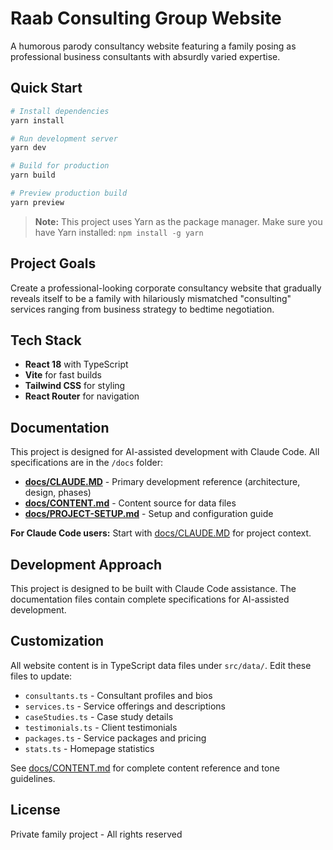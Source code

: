# Raab Consulting Group Website

A humorous parody consultancy website featuring a family posing as professional business consultants with absurdly varied expertise.

## Quick Start

```bash
# Install dependencies
yarn install

# Run development server
yarn dev

# Build for production
yarn build

# Preview production build
yarn preview
```

> **Note:** This project uses Yarn as the package manager. Make sure you have Yarn installed: `npm install -g yarn`

## Project Goals

Create a professional-looking corporate consultancy website that gradually reveals itself to be a family with hilariously mismatched "consulting" services ranging from business strategy to bedtime negotiation.

## Tech Stack

- **React 18** with TypeScript
- **Vite** for fast builds
- **Tailwind CSS** for styling
- **React Router** for navigation

## Documentation

This project is designed for AI-assisted development with Claude Code. All specifications are in the `/docs` folder:

- **[docs/CLAUDE.MD](docs/CLAUDE.MD)** - Primary development reference (architecture, design, phases)
- **[docs/CONTENT.md](docs/CONTENT.md)** - Content source for data files
- **[docs/PROJECT-SETUP.md](docs/PROJECT-SETUP.md)** - Setup and configuration guide

**For Claude Code users:** Start with [docs/CLAUDE.MD](docs/CLAUDE.MD) for project context.

## Development Approach

This project is designed to be built with Claude Code assistance. The documentation files contain complete specifications for AI-assisted development.

## Customization

All website content is in TypeScript data files under `src/data/`. Edit these files to update:
- `consultants.ts` - Consultant profiles and bios
- `services.ts` - Service offerings and descriptions
- `caseStudies.ts` - Case study details
- `testimonials.ts` - Client testimonials
- `packages.ts` - Service packages and pricing
- `stats.ts` - Homepage statistics

See [docs/CONTENT.md](docs/CONTENT.md) for complete content reference and tone guidelines.

## License

Private family project - All rights reserved
